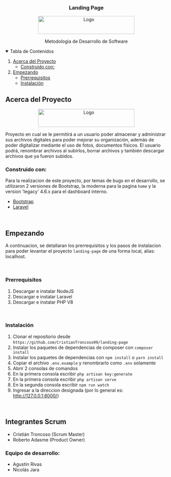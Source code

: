 <!-- PROJECT LOGO -->
 <h3 align="center">Landing Page </h3>
<p align="center">
  <a href="https://github.com/CristianTroncoso99/landing-page">
    <img src="https://www.amnska.cl/public/images/logo.png" alt="Logo" width="300" height="56">
  </a>

 

  <p align="center">
   Metodología de Desarrollo de Software

<!-- TABLE OF CONTENTS -->
<details open="open">
  <summary>Tabla de Contenidos</summary>
  <ol>
    <li>
      <a href="#about-the-project">Acerca del Proyecto</a>
      <ul>
        <li><a href="#built-with">Construido con: </a></li>
      </ul>
    </li>
    <li>
      <a href="#getting-started">Empezando</a>
      <ul>
        <li><a href="#prerequisites">Prerrequisitos</a></li>
        <li><a href="#installation">Instalación</a></li>
      </ul>
    </li>
     </ol>
</details>



<!-- ABOUT THE PROJECT -->
## Acerca del Proyecto

<p align="center">
    <img src="https://www.amnska.cl/public/images/logo.png" alt="Logo" width="300" height="56">
</a>

Proyecto en cual se le permitirá a un usuario poder almacenar y administrar sus archivos digitales para poder mejorar su organización, además de poder digitalizar mediante el uso de fotos, documentos físicos. El usuario podrá, renombrar archivos al subirlos, borrar archivos y también descargar archivos que ya fueron subidos.

### Construido con:

Para la realizacion de este proyecto, por temas de bugs en el desarrollo, se utilizaron 2 versiones de Bootstrap, la moderna para la pagina ```home```
y la version 'legacy' 4.6.x para el dashboard interno.
* [Bootstrap](https://getbootstrap.com)
* [Laravel](https://laravel.com)

<br />

<!-- GETTING STARTED -->
## Empezando
A continuacion, se detallaran los prerrequisitos y los pasos de instalacion para poder levantar el
proyecto ```landing-page``` de una forma local, alias: localhost.

<br/>

### Prerrequisitos
1. Descargar e instalar NodeJS
2. Descargar e instalar Laravel
3. Descargar e instalar PHP V8
<br />

### Instalación

1. Clonar el repositorio desde ```https://github.com/CristianTroncoso99/landing-page```
2. Instalar los paquetes de dependencias de composer con ```composer install```
3. Instalar los paquetes de dependencias con ```npm install``` o ```yarn install```
4. Copiar el archivo ```.env.example``` y renombrarlo como ```.env``` solamente
3. Abrir 2 consolas de comandos
4. En la primera consola escribir ```php artisan key:generate```
4. En la primera consola escribir ```php artisan serve```
5. En la segunda consola escribir ```npm run watch```
6. Ingresar a la direccion designada (por lo general es: http://127.0.0.1:8000/)

<br>

## Integrantes Scrum
* Cristián Troncoso (Scrum Master)
* Roberto Adasme (Product Owner)

### Equipo de desarrollo:
* Agustín Rivas
* Nicolás Jara

